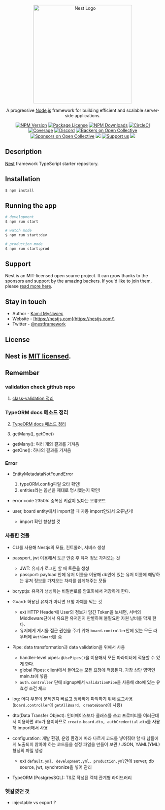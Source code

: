 <p align="center">
  <a href="http://nestjs.com/" target="blank"><img src="https://nestjs.com/img/logo_text.svg" width="320" alt="Nest Logo" /></a>
</p>

[circleci-image]: https://img.shields.io/circleci/build/github/nestjs/nest/master?token=abc123def456
[circleci-url]: https://circleci.com/gh/nestjs/nest

  <p align="center">A progressive <a href="http://nodejs.org" target="_blank">Node.js</a> framework for building efficient and scalable server-side applications.</p>
    <p align="center">
<a href="https://www.npmjs.com/~nestjscore" target="_blank"><img src="https://img.shields.io/npm/v/@nestjs/core.svg" alt="NPM Version" /></a>
<a href="https://www.npmjs.com/~nestjscore" target="_blank"><img src="https://img.shields.io/npm/l/@nestjs/core.svg" alt="Package License" /></a>
<a href="https://www.npmjs.com/~nestjscore" target="_blank"><img src="https://img.shields.io/npm/dm/@nestjs/common.svg" alt="NPM Downloads" /></a>
<a href="https://circleci.com/gh/nestjs/nest" target="_blank"><img src="https://img.shields.io/circleci/build/github/nestjs/nest/master" alt="CircleCI" /></a>
<a href="https://coveralls.io/github/nestjs/nest?branch=master" target="_blank"><img src="https://coveralls.io/repos/github/nestjs/nest/badge.svg?branch=master#9" alt="Coverage" /></a>
<a href="https://discord.gg/G7Qnnhy" target="_blank"><img src="https://img.shields.io/badge/discord-online-brightgreen.svg" alt="Discord"/></a>
<a href="https://opencollective.com/nest#backer" target="_blank"><img src="https://opencollective.com/nest/backers/badge.svg" alt="Backers on Open Collective" /></a>
<a href="https://opencollective.com/nest#sponsor" target="_blank"><img src="https://opencollective.com/nest/sponsors/badge.svg" alt="Sponsors on Open Collective" /></a>
  <a href="https://paypal.me/kamilmysliwiec" target="_blank"><img src="https://img.shields.io/badge/Donate-PayPal-ff3f59.svg"/></a>
    <a href="https://opencollective.com/nest#sponsor"  target="_blank"><img src="https://img.shields.io/badge/Support%20us-Open%20Collective-41B883.svg" alt="Support us"></a>
  <a href="https://twitter.com/nestframework" target="_blank"><img src="https://img.shields.io/twitter/follow/nestframework.svg?style=social&label=Follow"></a>
</p>
  <!--[![Backers on Open Collective](https://opencollective.com/nest/backers/badge.svg)](https://opencollective.com/nest#backer)
  [![Sponsors on Open Collective](https://opencollective.com/nest/sponsors/badge.svg)](https://opencollective.com/nest#sponsor)-->

## Description

[Nest](https://github.com/nestjs/nest) framework TypeScript starter repository.

## Installation

```bash
$ npm install
```

## Running the app

```bash
# development
$ npm run start

# watch mode
$ npm run start:dev

# production mode
$ npm run start:prod
```

## Support

Nest is an MIT-licensed open source project. It can grow thanks to the sponsors and support by the amazing backers. If you'd like to join them, please [read more here](https://docs.nestjs.com/support).

## Stay in touch

- Author - [Kamil Myśliwiec](https://kamilmysliwiec.com)
- Website - [https://nestjs.com](https://nestjs.com/)
- Twitter - [@nestframework](https://twitter.com/nestframework)

## License

Nest is [MIT licensed](LICENSE).
---
## Remember
### validation check github repo
1. <a href="https://github.com/typestack/class-validator#manual-validation">class-validation 정리</a>

### TypeORM docs 메소드 정리
2. <a href="https://typeorm.io/#/repository-api">TypeORM docs 메소드 정리</a> 

3. getMany(), getOne()
  - getMany(): 여러 개의 결과를 가져옴
  - getOne(): 하나의 결과를 가져옴

### Error
- EntityMetadataNotFoundError
  1. typeORM.config파일 오타 확인!
  2. entities라는 옵션을 제대로 명시했는지 확인!

- error code 
23505: 중복된 키값이 있다는 오류코드

- user, board entity에서 import할 때 자동 import안되서 오류난거!
  - import 확인 항상할 것

### 사용한 것들
- CLI를 사용해 Nestjs의 모듈, 컨트롤러, 서비스 생성

- passport, jwt 이용해서 토큰 인증 후 유저 정보 가져오는 것
  - JWT: 유저가 로그인 할 때 토큰을 생성
  - passport: payload 안에 유저 이름을 이용해 db안에 있는 유저 이름에 해당하는 유저 정보를 가져오는 처리를 쉽게해주는 모듈

- bcryptjs: 유저가 생성하는 비밀번로를 암호화해서 저장하게 한다.

- Guard: 허용된 유저가 아니면 요청 자체를 막는 것
  - ex) HTTP Header에 User의 정보가 담긴 Token을 보내면, 서버의 Middleware단에서 유요한 유저인지 판별하여 불필요한 자원 낭비를 막게 한다.
  - 유저에게 게시물 접근 권한을 주기 위해 `board.controller`안에 있는 모든 라우터에 `AuthGuard`를 줌

- Pipe: data transformation과 data validation을 위해서 사용
  - handler-level pipes: `@UsePipes()`을 이용해서 모든 파라미터에 적용할 수 있게 한다.
  - global Pipes: client에서 들어오는 모든 요청에 적용된다. 가장 상단 영역인 main.ts에 넣음
  - `auth.controller` 단에 signup에서 `validationPipe`을 사용해 dto에 있는 유효성 조건 체크

- log: 어디 부분이 문제인지 빠르고 정확하게 파악하기 위해 로그사용 (`board.controller`에 `getAllBoard, createBoard`에 사용)

- dto(Data Transfer Object): 인터페이스보다 클래스를 쓰고 프로퍼티를 여러군데서 이용하면 dto가 용이하므로 `create-board.dto, authCredential.dto`를 사용해 import해서 사용

- configuration: 개발 환경, 운영 환경에 따라 다르게 코드를 넣어줘야 할 때 남들에게 노출되지 않아야 하는 코드들을 설정 파일을 만들어 보관 / JSON, YAML(YML)형싱의 파일 생성 
  - ex) `default.yml, development.yml, production.yml`안에 server, db source, jwt, synchronize을 넣어 관리

- TypeORM (PostgresSQL): TS로 작성된 객체 관계형 라이브러리
### 헷갈렸던 것
- injectable vs export ?